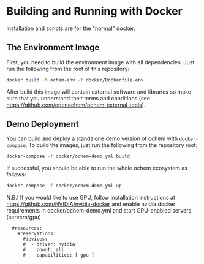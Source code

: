 # Building and Running with Docker

Installation and scripts are for the "normal" docker. 

## The Environment Image

First, you need to build the environment image with all dependencies. Just run the following from the root of this repository:

```bash
docker build -t ochem-env -f docker/Dockerfile-env .
```

After build this image will contain external software and libraries so make sure that you understand their terms and conditions (see https://github.com/openochem/ochem-external-tools).

## Demo Deployment

You can build and deploy a standalone demo version of ochem with `docker-compose`. To build the images, just run the following from the repository root:

```bash
docker-compose -f docker/ochem-demo.yml build
```

If successful, you should be able to run the whole ochem ecosystem as follows:

```bash
docker-compose -f docker/ochem-demo.yml up
```


N.B.! If you would like to use GPU, follow installation instructions at https://github.com/NVIDIA/nvidia-docker 
and enable  nvidia docker requirements in docker/ochem-demo.yml  and start GPU-enabled servers (servers/gpu)

      #resources:
        #reservations:
          #devices:
          #  - driver: nvidia
          #    count: all
          #    capabilities: [ gpu ]
